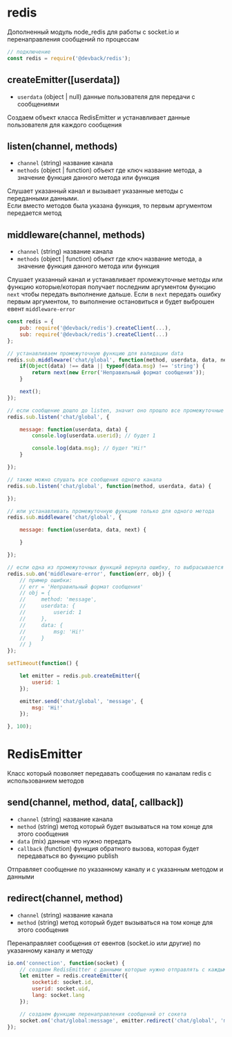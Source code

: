 # redis

Дополненный модуль node_redis для работы с socket.io и перенаправления сообщений по процессам

```js
// подключение
const redis = require('@devback/redis');
```

## createEmitter([userdata])

- `userdata` (object | null) данные пользователя для передачи с сообщениями

Создаем объект класса RedisEmitter и устанавливает данные пользователя для каждого сообщения

## listen(channel, methods)

- `channel` (string) название канала
- `methods` (object | function) объект где ключ название метода, а значение функция данного метода или функция

Слушает указанный канал и вызывает указанные методы с переданными данными.<br/>
Если вместо методов была указана функция, то первым аргументом передается метод

## middleware(channel, methods)

- `channel` (string) название канала
- `methods` (object | function) объект где ключ название метода, а значение функция данного метода или функция

Слушает указанный канал и устанавливает промежуточные методы или функцию
которые/которая получает последним аргументом функцию `next` чтобы передать выполнение дальше.
Если в `next` передать ошибку первым аргументом,
то выполнение остановиться и будет выброшен евент `middleware-error`

```js
const redis = {
    pub: require('@devback/redis').createClient(...),
    sub: require('@devback/redis').createClient(...)
};

// устанавливаем промежуточную функцию для валидации data
redis.sub.middleware('chat/global', function(method, userdata, data, next) {
    if(Object(data) !== data || typeof(data.msg) !== 'string') {
        return next(new Error('Неправильный формат сообщения'));
    }

    next();
});

// если сообщение дошло до listen, значит оно прошло все промежуточные функции успешно
redis.sub.listen('chat/global', {

    message: function(userdata, data) {
        console.log(userdata.userid); // будет 1

        console.log(data.msg); // будет "Hi!"
    }

});

// также можно слушать все сообщения одного канала
redis.sub.listen('chat/global', function(method, userdata, data) {

});

// или устанавливать промежуточную функцию только для одного метода
redis.sub.middleware('chat/global', {

    message: function(userdata, data, next) {

    }

});

// если одна из промежуточных функций вернула ошибку, то выбрасывается данная ошибка
redis.sub.on('middleware-error', function(err, obj) {
    // пример ошибки:
    // err = 'Неправильный формат сообщения'
    // obj = {
    //     method: 'message',
    //     userdata: {
    //         userid: 1
    //     },
    //     data: {
    //         msg: 'Hi!'
    //     }
    // }
});

setTimeout(function() {

    let emitter = redis.pub.createEmitter({
        userid: 1
    });

    emitter.send('chat/global', 'message', {
        msg: 'Hi!'
    });

}, 100);
```

# RedisEmitter

Класс который позволяет передавать сообщения по каналам redis с использованием методов

## send(channel, method, data[, callback])

- `channel` (string) название канала
- `method` (string) метод который будет вызываться на том конце для этого сообщения
- `data` (mix) данные что нужно передать
- `callback` (function) функция обратного вызова, которая будет передаваться во функцию publish

Отправляет сообщение по указанному каналу и с указанным методом и данными

## redirect(channel, method)

- `channel` (string) название канала
- `method` (string) метод который будет вызываться на том конце для этого сообщения

Перенаправляет сообщения от евентов (socket.io или другие) по указанному каналу и методу

```js
io.on('connection', function(socket) {
    // создаем RedisEmitter с данными которые нужно отправлять с каждым запросом
    let emitter = redis.createEmitter({
        socketid: socket.id,
        userid: socket.uid,
        lang: socket.lang
    });

    // создаем функцию перенаправления сообщений от сокета
    socket.on('chat/global:message', emitter.redirect('chat/global', 'message'));
});
```